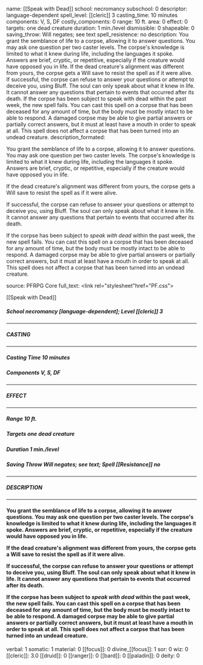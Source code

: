 name: [[Speak with Dead]]
school: necromancy
subschool: 0
descriptor: language-dependent
spell_level: [[cleric]] 3
casting_time: 10 minutes
components: V, S, DF
costly_components: 0
range: 10 ft.
area: 0
effect: 0
targets: one dead creature
duration: 1 min./level
dismissible: 0
shapeable: 0
saving_throw: Will negates; see text
spell_resistence: no
description: You grant the semblance of life to a corpse, allowing it to answer questions. You may ask one question per two caster levels. The corpse's knowledge is limited to what it knew during life, including the languages it spoke. Answers are brief, cryptic, or repetitive, especially if the creature would have opposed you in life.  If the dead creature's alignment was different from yours, the corpse gets a Will save to resist the spell as if it were alive.  If successful, the corpse can refuse to answer your questions or attempt to deceive you, using Bluff. The soul can only speak about what it knew in life. It cannot answer any questions that pertain to events that occurred after its death.  If the corpse has been subject to speak with dead within the past week, the new spell fails. You can cast this spell on a corpse that has been deceased for any amount of time, but the body must be mostly intact to be able to respond. A damaged corpse may be able to give partial answers or partially correct answers, but it must at least have a mouth in order to speak at all. This spell does not affect a corpse that has been turned into an undead creature.
description_formated: <p>You grant the semblance of life to a corpse, allowing it to answer questions. You may ask one question per two caster levels. The corpse's knowledge is limited to what it knew during life, including the languages it spoke. Answers are brief, cryptic, or repetitive, especially if the creature would have opposed you in life.</p><p>If the dead creature's alignment was different from yours, the corpse gets a Will save to resist the spell as if it were alive.</p><p>If successful, the corpse can refuse to answer your questions or attempt to deceive you, using Bluff. The soul can only speak about what it knew in life. It cannot answer any questions that pertain to events that occurred after its death.</p><p>If the corpse has been subject to <i>speak with dead</i> within the past week, the new spell fails. You can cast this spell on a corpse that has been deceased for any amount of time, but the body must be mostly intact to be able to respond. A damaged corpse may be able to give partial answers or partially correct answers, but it must at least have a mouth in order to speak at all. This spell does not affect a corpse that has been turned into an undead creature.</p>
source: PFRPG Core
full_text: <link rel="stylesheet"href="PF.css"><div class="heading"><p class="alignleft">[[Speak with Dead]]</p><div style="clear: both;"></div></div><div><h5><b>School </b>necromancy [language-dependent]; <b>Level </b>[[cleric]] 3</h5></div><hr/><div><h5><b>CASTING</b></h5></div><hr/><div><h5><b>Casting Time </b>10 minutes</h5><h5><b>Components </b>V, S, DF</h5></div><hr/><div><h5><b>EFFECT</b></h5></div><hr/><div><h5><b>Range </b>10 ft.</h5><h5><b>Targets </b>one dead creature</h5><h5><b>Duration </b>1 min./level</h5><h5><b>Saving Throw </b>Will negates; see text; <b>Spell [[Resistance]] </b>no</h5></div><hr/><div><h5><b>DESCRIPTION</b></h5></div><hr/><div><h4><p>You grant the semblance of life to a corpse, allowing it to answer questions. You may ask one question per two caster levels. The corpse's knowledge is limited to what it knew during life, including the languages it spoke. Answers are brief, cryptic, or repetitive, especially if the creature would have opposed you in life.</p><p>If the dead creature's alignment was different from yours, the corpse gets a Will save to resist the spell as if it were alive.</p><p>If successful, the corpse can refuse to answer your questions or attempt to deceive you, using Bluff. The soul can only speak about what it knew in life. It cannot answer any questions that pertain to events that occurred after its death.</p><p>If the corpse has been subject to <i>speak with dead</i> within the past week, the new spell fails. You can cast this spell on a corpse that has been deceased for any amount of time, but the body must be mostly intact to be able to respond. A damaged corpse may be able to give partial answers or partially correct answers, but it must at least have a mouth in order to speak at all. This spell does not affect a corpse that has been turned into an undead creature.</p></h4></div>
verbal: 1
somatic: 1
material: 0
[[focus]]: 0
divine_[[focus]]: 1
sor: 0
wiz: 0
[[cleric]]: 3.0
[[druid]]: 0
[[ranger]]: 0
[[bard]]: 0
[[paladin]]: 0
deity: 0
